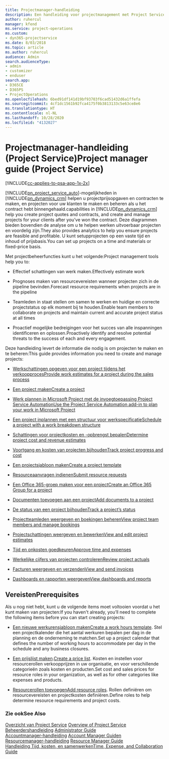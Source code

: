 ```yaml
---
title: Projectmanager-handleiding
description: Een handleiding voor projectmanagement met Project Service
author: ruhercul
manager: kfend
ms.service: project-operations
ms.custom:
- dyn365-projectservice
ms.date: 8/03/2018
ms.topic: article
ms.author: ruhercul
audience: Admin
search.audienceType:
- admin
- customizer
- enduser
search.app:
- D365CE
- D365PS
- ProjectOperations
ms.openlocfilehash: 6bed91df141d19bf93703f6cad51432d6a1ffefa
ms.sourcegitcommit: 4cf1dc1561b92fca4175f0b3813133c5e63ce8e6
ms.translationtype: HT
ms.contentlocale: nl-NL
ms.lasthandoff: 10/28/2020
ms.locfileid: "4132027"
---
```

# <a name="project-manager-guide-project-service"></a><span data-ttu-id="58109-103">Projectmanager-handleiding (Project Service)</span><span class="sxs-lookup"><span data-stu-id="58109-103">Project manager guide (Project Service)</span></span>

[!INCLUDE[cc-applies-to-psa-app-1x-2x](../includes/cc-applies-to-psa-app-1x-2x.md)]

[!INCLUDE[pn_project_service_auto](../includes/pn-project-service-auto.md)]<span data-ttu-id="58109-104">-mogelijkheden in [!INCLUDE[pn_dynamics_crm](../includes/pn-dynamics-crm.md)] helpen u projectprijsopgaven en contracten te maken, en projecten voor uw klanten te maken en beheren als u het contract hebt binnengehaald.</span><span class="sxs-lookup"><span data-stu-id="58109-104">capabilities in [!INCLUDE[pn_dynamics_crm](../includes/pn-dynamics-crm.md)] help you create project quotes and contracts, and create and manage projects for your clients after you’ve won the contract.</span></span> <span data-ttu-id="58109-105">Deze diagrammen bieden bovendien de analyse om u te helpen werken uitvoerbaar projecten en voordelig zijn.</span><span class="sxs-lookup"><span data-stu-id="58109-105">They also provides analytics to help you ensure projects are feasible and profitable.</span></span> <span data-ttu-id="58109-106">U kunt setupprojecten op een vaste tijd en inhoud of prijsbasis.</span><span class="sxs-lookup"><span data-stu-id="58109-106">You can set up projects on a time and materials or fixed-price basis.</span></span>  
  
 <span data-ttu-id="58109-107">Met projectbeheerfuncties kunt u het volgende:</span><span class="sxs-lookup"><span data-stu-id="58109-107">Project management tools help you to:</span></span>  
  
-   <span data-ttu-id="58109-108">Effectief schattingen van werk maken.</span><span class="sxs-lookup"><span data-stu-id="58109-108">Effectively estimate work</span></span>  
  
-   <span data-ttu-id="58109-109">Prognoses maken van resourcevereisten wanneer projecten zich in de pipeline bevinden.</span><span class="sxs-lookup"><span data-stu-id="58109-109">Forecast resource requirements when projects are in the pipeline</span></span>  
  
-   <span data-ttu-id="58109-110">Teamleden in staat stellen om samen te werken en huidige en correcte projectstatus op elk moment bij te houden.</span><span class="sxs-lookup"><span data-stu-id="58109-110">Enable team members to collaborate on projects and maintain current and accurate project status at all times</span></span>  
  
-   <span data-ttu-id="58109-111">Proactief mogelijke bedreigingen voor het succes van alle inspanningen identificeren en oplossen.</span><span class="sxs-lookup"><span data-stu-id="58109-111">Proactively identify and resolve potential threats to the success of each and every engagement.</span></span>  
  
<span data-ttu-id="58109-112">Deze handleiding levert de informatie die nodig is om projecten te maken en te beheren:</span><span class="sxs-lookup"><span data-stu-id="58109-112">This guide provides information you need to create and manage projects:</span></span>  
  
-   [<span data-ttu-id="58109-113">Werkschattingen opgeven voor een project tijdens het verkoopproces</span><span class="sxs-lookup"><span data-stu-id="58109-113">Provide work estimates for a project during the sales process</span></span>](../psa/provide-estimates-project-during-sales-process.md)  
  
-   [<span data-ttu-id="58109-114">Een project maken</span><span class="sxs-lookup"><span data-stu-id="58109-114">Create a project</span></span>](../psa/create-project.md)  
  
-   [<span data-ttu-id="58109-115">Werk plannen in Microsoft Project met de invoegtoepassing Project Service Automation</span><span class="sxs-lookup"><span data-stu-id="58109-115">Use the Project Service Automation add-in to plan your work in Microsoft Project</span></span>](../psa/add-plan-work-microsoft-project.md)  
  
-   [<span data-ttu-id="58109-116">Een project inplannen met een structuur voor werkspecificatie</span><span class="sxs-lookup"><span data-stu-id="58109-116">Schedule a project with a work breakdown structure</span></span>](../psa/schedule-project-work-breakdown-structure.md)  
  
-   [<span data-ttu-id="58109-117">Schattingen voor projectkosten en -opbrengst bepalen</span><span class="sxs-lookup"><span data-stu-id="58109-117">Determine project cost and revenue estimates</span></span>](../psa/determine-project-cost-revenue-estimates.md)  
  
-   [<span data-ttu-id="58109-118">Voortgang en kosten van projecten bijhouden</span><span class="sxs-lookup"><span data-stu-id="58109-118">Track project progress and cost</span></span>](../psa/track-project-progress-cost.md)  
  
-   [<span data-ttu-id="58109-119">Een projectsjabloon maken</span><span class="sxs-lookup"><span data-stu-id="58109-119">Create a project template</span></span>](../psa/create-project-template.md)  
  
-   [<span data-ttu-id="58109-120">Resourceaanvragen indienen</span><span class="sxs-lookup"><span data-stu-id="58109-120">Submit resource requests</span></span>](../psa/submit-resource-requests.md)  
  
-   [<span data-ttu-id="58109-121">Een Office 365-groep maken voor een project</span><span class="sxs-lookup"><span data-stu-id="58109-121">Create an Office 365 Group for a project</span></span>](../psa/create-office-365-group-project.md)  
  
-   [<span data-ttu-id="58109-122">Documenten toevoegen aan een project</span><span class="sxs-lookup"><span data-stu-id="58109-122">Add documents to a project</span></span>](../psa/add-documents-project.md)  
  
-   [<span data-ttu-id="58109-123">De status van een project bijhouden</span><span class="sxs-lookup"><span data-stu-id="58109-123">Track a project’s status</span></span>](../psa/track-project-status.md)  
  
-   [<span data-ttu-id="58109-124">Projectteamleden weergeven en boekingen beheren</span><span class="sxs-lookup"><span data-stu-id="58109-124">View project team members and manage bookings</span></span>](../psa/view-project-team-members-manage-bookings.md)  
  
-   [<span data-ttu-id="58109-125">Projectschattingen weergeven en bewerken</span><span class="sxs-lookup"><span data-stu-id="58109-125">View and edit project estimates</span></span>](../psa/view-edit-project-estimates.md)  
  
-   [<span data-ttu-id="58109-126">Tijd en onkosten goedkeuren</span><span class="sxs-lookup"><span data-stu-id="58109-126">Approve time and expenses</span></span>](../psa/approve-time-expenses.md)  
  
-   [<span data-ttu-id="58109-127">Werkelijke cijfers van projecten controleren</span><span class="sxs-lookup"><span data-stu-id="58109-127">Review project actuals</span></span>](../psa/review-project-actuals.md)  
  
-   [<span data-ttu-id="58109-128">Facturen weergeven en verzenden</span><span class="sxs-lookup"><span data-stu-id="58109-128">View and send invoices</span></span>](../psa/view-send-invoices.md)  
  
-   [<span data-ttu-id="58109-129">Dashboards en rapporten weergeven</span><span class="sxs-lookup"><span data-stu-id="58109-129">View dashboards and reports</span></span>](../psa/view-dashboards-reports.md)  
  
## <a name="prerequisites"></a><span data-ttu-id="58109-130">Vereisten</span><span class="sxs-lookup"><span data-stu-id="58109-130">Prerequisites</span></span>  
 <span data-ttu-id="58109-131">Als u nog niet hebt, kunt u de volgende items moet voltooien voordat u het kunt maken van projecten:</span><span class="sxs-lookup"><span data-stu-id="58109-131">If you haven't already, you’ll need to complete the following items before you can start creating projects:</span></span>  
  
-   <span data-ttu-id="58109-132">[Een nieuwe werkurensjabloon maken](../psa/create-work-hours-template.md)</span><span class="sxs-lookup"><span data-stu-id="58109-132">[Create a work hours template](../psa/create-work-hours-template.md).</span></span> <span data-ttu-id="58109-133">Stel een projectkalender die het aantal werkuren bepalen per dag in de planning en de onderneming te matchen.</span><span class="sxs-lookup"><span data-stu-id="58109-133">Set up a project calendar that defines the number of working hours to accommodate per day in the schedule and any business closures.</span></span>  
  
-   <span data-ttu-id="58109-134">[Een prijslijst maken](../psa/create-price-list.md).</span><span class="sxs-lookup"><span data-stu-id="58109-134">[Create a price list](../psa/create-price-list.md).</span></span> <span data-ttu-id="58109-135">Kosten en instellen voor resourcerollen verkoopprijzen in uw organisatie, en voor verschillende categorieën zoals kosten en producten.</span><span class="sxs-lookup"><span data-stu-id="58109-135">Set cost and sales prices for resource roles in your organization, as well as for other categories like expenses and products.</span></span>  
  
-   <span data-ttu-id="58109-136">[Resourcerollen toevoegen](../psa/add-resource-roles.md)</span><span class="sxs-lookup"><span data-stu-id="58109-136">[Add resource roles](../psa/add-resource-roles.md).</span></span> <span data-ttu-id="58109-137">Rollen definiëren om resourcevereisten en projectkosten definiëren.</span><span class="sxs-lookup"><span data-stu-id="58109-137">Define roles to help determine resource requirements and project costs.</span></span>  
  
### <a name="see-also"></a><span data-ttu-id="58109-138">Zie ook</span><span class="sxs-lookup"><span data-stu-id="58109-138">See Also</span></span>  
 <span data-ttu-id="58109-139">[Overzicht van Project Service](../psa/overview.md) </span><span class="sxs-lookup"><span data-stu-id="58109-139">[Overview of Project Service](../psa/overview.md) </span></span>  
 <span data-ttu-id="58109-140">[Beheerdershandleiding](../psa/admin-guide.md) </span><span class="sxs-lookup"><span data-stu-id="58109-140">[Administrator Guide](../psa/admin-guide.md) </span></span>  
 <span data-ttu-id="58109-141">[Accountmanager-handleiding](../psa/account-manager-guide.md) </span><span class="sxs-lookup"><span data-stu-id="58109-141">[Account Manager Guiden](../psa/account-manager-guide.md) </span></span>  
 <span data-ttu-id="58109-142">[Resourcemanager-handleiding](../psa/resource-manager-guide.md) </span><span class="sxs-lookup"><span data-stu-id="58109-142">[Resource Manager Guide](../psa/resource-manager-guide.md) </span></span>  
 [<span data-ttu-id="58109-143">Handleiding Tijd, kosten, en samenwerken</span><span class="sxs-lookup"><span data-stu-id="58109-143">Time, Expense, and Collaboration Guide</span></span>](../psa/time-expense-collaboration-guide.md)


